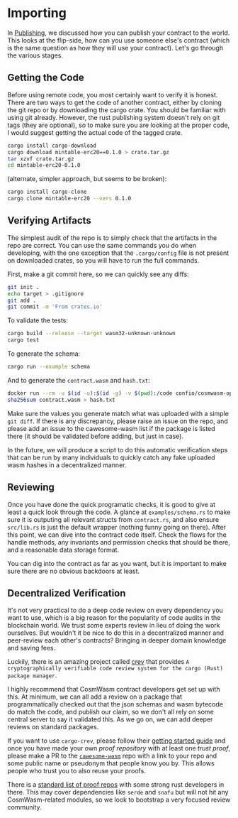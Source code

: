 # Importing

In [Publishing](./Publishing.md), we discussed how you can publish your contract to the world.
This looks at the flip-side, how can you use someone else's contract (which is the same
question as how they will use your contract). Let's go through the various stages.

## Getting the Code

Before using remote code, you most certainly want to verify it is honest.
There are two ways to get the code of another contract, either by cloning the git repo
or by downloading the cargo crate. You should be familiar with using git already.
However, the rust publishing system doesn't rely on git tags (they are optional),
so to make sure you are looking at the proper code, I would suggest getting the
actual code of the tagged crate.

```sh
cargo install cargo-download
cargo download mintable-erc20==0.1.0 > crate.tar.gz
tar xzvf crate.tar.gz
cd mintable-erc20-0.1.0
```

(alternate, simpler approach, but seems to be broken):

```sh
cargo install cargo-clone
cargo clone mintable-erc20 --vers 0.1.0
```

## Verifying Artifacts

The simplest audit of the repo is to simply check that the artifacts in the repo
are correct. You can use the same commands you do when developing, with the one
exception that the `.cargo/config` file is not present on downloaded crates,
so you will have to run the full commands.

First, make a git commit here, so we can quickly see any diffs:

```sh
git init .
echo target > .gitignore
git add .
git commit -m 'From crates.io'
```

To validate the tests:

```sh
cargo build --release --target wasm32-unknown-unknown
cargo test
```

To generate the schema:

```sh
cargo run --example schema
```

And to generate the `contract.wasm` and `hash.txt`:

```sh
docker run --rm -u $(id -u):$(id -g) -v $(pwd):/code confio/cosmwasm-opt:0.4.1
sha256sum contract.wasm > hash.txt
```

Make sure the values you generate match what was uploaded with a simple `git diff`.
If there is any discrepancy, please raise an issue on the repo, and please add an issue
to the cawesome-wasm list if the package is listed there (it should be validated before
adding, but just in case).

In the future, we will produce a script to do this automatic verification steps that can
be run by many individuals to quickly catch any fake uploaded wasm hashes in a
decentralized manner.

## Reviewing

Once you have done the quick programatic checks, it is good to give at least a quick
look through the code. A glance at `examples/schema.rs` to make sure it is outputing
all relevant structs from `contract.rs`, and also ensure `src/lib.rs` is just the
default wrapper (nothing funny going on there). After this point, we can dive into
the contract code itself. Check the flows for the handle methods, any invariants and
permission checks that should be there, and a reasonable data storage format.

You can dig into the contract as far as you want, but it is important to make sure there
are no obvious backdoors at least.

## Decentralized Verification

It's not very practical to do a deep code review on every dependency you want to use,
which is a big reason for the popularity of code audits in the blockchain world. We trust
some experts review in lieu of doing the work ourselves. But wouldn't it be nice to do this
in a decentralized manner and peer-review each other's contracts? Bringing in deeper domain
knowledge and saving fees.

Luckily, there is an amazing project called [crev](https://github.com/crev-dev/cargo-crev/blob/master/cargo-crev/README.md)
that provides `A cryptographically verifiable code review system for the cargo (Rust) package manager`.

I highly recommend that CosmWasm contract developers get set up with this. At minimum, we
can all add a review on a package that programmatically checked out that the json schemas
and wasm bytecode do match the code, and publish our claim, so we don't all rely on some
central server to say it validated this. As we go on, we can add deeper reviews on standard
packages.

If you want to use `cargo-crev`, please follow their
[getting started guide](https://github.com/crev-dev/cargo-crev/blob/master/cargo-crev/src/doc/getting_started.md)
and once you have made your own *proof repository* with at least one *trust proof*,
please make a PR to the [`cawesome-wasm`]() repo with a link to your repo and
some public name or pseudonym that people know you by. This allows people who trust you
to also reuse your proofs.

There is a [standard list of proof repos](https://github.com/crev-dev/cargo-crev/wiki/List-of-Proof-Repositories)
with some strong rust developers in there. This may cover dependencies like `serde` and `snafu`
but will not hit any CosmWasm-related modules, so we look to bootstrap a very focused
review community.
